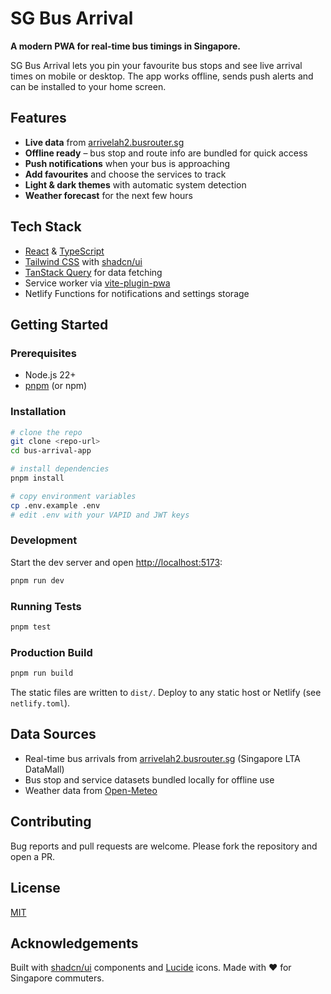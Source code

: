 # SG Bus Arrival

**A modern PWA for real‑time bus timings in Singapore.**

SG Bus Arrival lets you pin your favourite bus stops and see live arrival times on mobile or desktop. The app works offline, sends push alerts and can be installed to your home screen.

## Features

- **Live data** from [arrivelah2.busrouter.sg](https://arrivelah2.busrouter.sg)
- **Offline ready** – bus stop and route info are bundled for quick access
- **Push notifications** when your bus is approaching
- **Add favourites** and choose the services to track
- **Light & dark themes** with automatic system detection
- **Weather forecast** for the next few hours

## Tech Stack

- [React](https://react.dev/) & [TypeScript](https://www.typescriptlang.org/)
- [Tailwind CSS](https://tailwindcss.com/) with [shadcn/ui](https://ui.shadcn.com)
- [TanStack Query](https://tanstack.com/query) for data fetching
- Service worker via [vite-plugin-pwa](https://vite-pwa-org.netlify.app/)
- Netlify Functions for notifications and settings storage

## Getting Started

### Prerequisites

- Node.js 22+
- [pnpm](https://pnpm.io/) (or npm)

### Installation

```bash
# clone the repo
git clone <repo-url>
cd bus-arrival-app

# install dependencies
pnpm install

# copy environment variables
cp .env.example .env
# edit .env with your VAPID and JWT keys
```

### Development

Start the dev server and open <http://localhost:5173>:

```bash
pnpm run dev
```

### Running Tests

```bash
pnpm test
```

### Production Build

```bash
pnpm run build
```

The static files are written to `dist/`. Deploy to any static host or Netlify (see `netlify.toml`).

## Data Sources

- Real-time bus arrivals from [arrivelah2.busrouter.sg](https://arrivelah2.busrouter.sg) (Singapore LTA DataMall)
- Bus stop and service datasets bundled locally for offline use
- Weather data from [Open-Meteo](https://open-meteo.com)

## Contributing

Bug reports and pull requests are welcome. Please fork the repository and open a PR.

## License

[MIT](LICENSE)

## Acknowledgements

Built with [shadcn/ui](https://ui.shadcn.com/) components and [Lucide](https://lucide.dev/) icons. Made with ❤️ for Singapore commuters.

